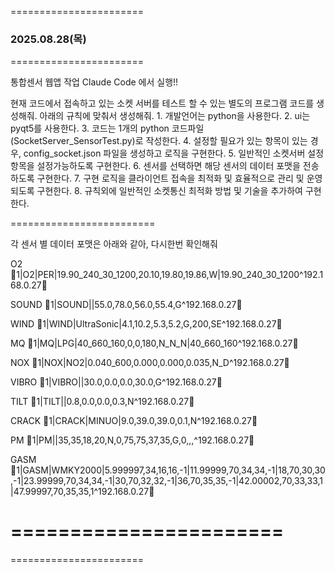 =======================
### 2025.08.28(목)
=======================

통합센서 웹앱 작업 Claude Code 에서 실행!!

현재 코드에서 접속하고 있는 소켓 서버를 테스트 할 수 있는 별도의 프로그램 코드를 생성해줘.
아래의 규칙에 맞춰서 생성해줘.
    1. 개발언어는 python을 사용한다.
    2. ui는 pyqt5를 사용한다.
    3. 코드는 1개의 python 코드파일(SocketServer_SensorTest.py)로 작성한다.
    4. 설정할 필요가 있는 항목이 있는 경우, config_socket.json 파일을 생성하고 로직을 구현한다.
    5. 일반적인 소켓서버 설정항목을 설정가능하도록 구현한다.
    6. 센서를 선택하면 해당 센서의 데이터 포맷을 전송하도록 구현한다.
    7. 구현 로직을 클라이언트 접속을 최적화 및 효율적으로 관리 및 운영되도록 구현한다.
    8. 규칙외에 일반적인 소켓통신 최적화 방법 및 기술을 추가하여 구현한다.

=========================

각 센서 별 데이터 포맷은 아래와 같아, 다시한번 확인해줘

O2
1|O2|PER|19.90_240_30_1200,20.10,19.80,19.86,W|19.90_240_30_1200^192.168.0.27

SOUND
1|SOUND||55.0,78.0,56.0,55.4,G^192.168.0.27

WIND
1|WIND|UltraSonic|4.1,10.2,5.3,5.2,G,200,SE^192.168.0.27

MQ
1|MQ|LPG|40_660_160,0,0,180,N_N_N|40_660_160^192.168.0.27

NOX
1|NOX|NO2|0.040_600,0.000,0.000,0.035,N_D^192.168.0.27

VIBRO
1|VIBRO||30.0,0.0,0.0,30.0,G^192.168.0.27

TILT
1|TILT||0.8,0.0,0.0,0.3,N^192.168.0.27

CRACK
1|CRACK|MINUO|9.0,39.0,39.0,0.1,N^192.168.0.27

PM
1|PM||35,35,18,20,N,0,75,75,37,35,G,0,,,^192.168.0.27

GASM
1|GASM|WMKY2000|5.999997,34,16,16,-1|11.99999,70,34,34,-1|18,70,30,30,-1|23.99999,70,34,34,-1|30,70,32,32,-1|36,70,35,35,-1|42.00002,70,33,33,1|47.99997,70,35,35,1^192.168.0.27



=======================
=======================
=======================